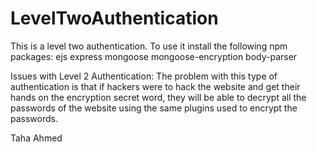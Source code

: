# LevelTwoAuthentication
This is a level two authentication. 
To use it install the following npm packages:
ejs express mongoose mongoose-encryption body-parser

Issues with Level 2 Authentication:
The problem with this type of authentication is that if hackers were to hack the website and get
their hands on the encryption secret word, they will be able to decrypt all the passwords of the
website using the same plugins used to encrypt the passwords.

Taha Ahmed
